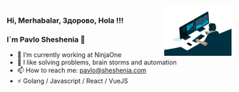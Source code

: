 <img align="right" src="./I_code.gif" width="30%"/>

### Hi, Merhabalar, Здорово, Hola !!!
### I`m Pavlo Sheshenia 👋


- 🔭 I’m currently working at NinjaOne
- 🌱 I like solving problems, brain storms and automation
- 📫 How to reach me: pavlo@sheshenia.com
- ⚡ Golang / Javascript / React / VueJS

